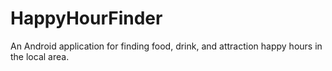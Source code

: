# HappyHourFinder
An Android application for finding food, drink, and attraction happy hours in the local area.
